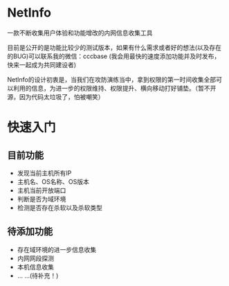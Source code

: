 # NetInfo
一款不断收集用户体验和功能增改的内网信息收集工具

目前是公开的是功能比较少的测试版本，如果有什么需求或者好的想法(以及存在的BUG)可以联系我的微信：cccbase (我会用最快的速度添加功能并及时发布，快来一起成为共同建设者)

NetInfo的设计初衷是，当我们在攻防演练当中，拿到权限的第一时间收集全部可以利用的信息，为进一步的权限维持、权限提升、横向移动打好铺垫。（暂不开源，因为代码太垃圾了，怕被嘲笑）

# 快速入门

## 目前功能

* 发现当前主机所有IP
* 主机名、OS名称、OS版本
* 主机当前开放端口
* 判断是否为域环境
* 检测是否存在杀软以及杀软类型

## 待添加功能

* 存在域环境的进一步信息收集
* 内网网段探测
* 本机信息收集
* ... ...(待补充！)





